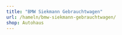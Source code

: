 ```yaml
---
title: "BMW Siekmann Gebrauchtwagen"
url: /hameln/bmw-siekmann-gebrauchtwagen/
shop: Autohaus
---
```

